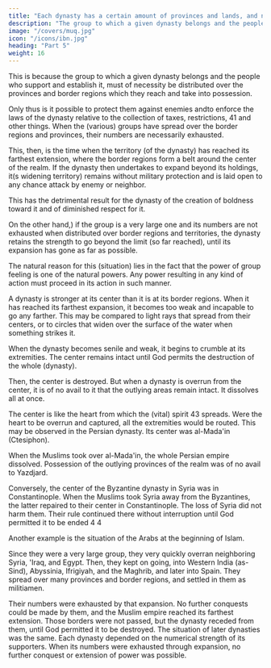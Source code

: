 ```yaml
---
title: "Each dynasty has a certain amount of provinces and lands, and no more"
description: "The group to which a given dynasty belongs and the people who support and establish it, must of necessity be distributed over the provinces and border regions which they reach and take into possession"
image: "/covers/muq.jpg"
icon: "/icons/ibn.jpg"
heading: "Part 5"
weight: 16
---
```




This is because the group to which a given dynasty belongs and the people who support and establish it, must of necessity be distributed over the provinces and border regions which they reach and take into possession. 

Only thus is it possible to protect them against enemies andto enforce the laws of the dynasty relative to the collection of taxes, restrictions, 41 and other things. When the (various) groups have spread over the border regions and provinces, their numbers are necessarily exhausted. 

This, then, is the time when the territory (of the dynasty) has reached its farthest extension, where the border regions form a belt around the center of the realm. If the dynasty then undertakes to expand beyond its holdings, it(s widening territory) remains without military protection and is laid open to any chance attack by enemy or neighbor. 

This has the detrimental result for the dynasty of the creation of boldness toward it and of diminished respect for it. 

On the other hand,) if the group is a very large one and its numbers are not exhausted when distributed over border regions and territories, the dynasty retains the strength to go beyond the limit (so far reached), until its expansion has gone as
far as possible. 

The natural reason for this (situation) lies in the fact that the power of group feeling is one of the natural powers. Any power resulting in any kind of action must proceed in its action in such manner.

A dynasty is stronger at its center than it is at its border regions. When it has reached its farthest expansion, it becomes too weak and incapable to go any farther. This may be compared to light rays that spread from their centers, or to circles that widen over the surface of the water when something strikes it. 

When the dynasty becomes senile and weak, it begins to crumble at its extremities. The center remains intact until God permits the destruction of the whole (dynasty). 

Then, the center is destroyed. But when a dynasty is overrun from the center, it is of no avail to it that the outlying areas remain intact. It dissolves all at once. 

The center is like the heart from which the (vital) spirit 43 spreads. Were the heart to be overrun and captured, all the extremities would be routed. This may be observed in the Persian dynasty. Its center was al-Mada'in (Ctesiphon). 

When the Muslims took over al-Mada'in, the whole Persian empire dissolved. Possession of the outlying provinces of the realm was of no avail to Yazdjard.

Conversely, the center of the Byzantine dynasty in Syria was in Constantinople. When the Muslims took Syria away from the Byzantines, the latter repaired to their center in Constantinople. The loss of Syria did not harm them. Their
rule continued there without interruption until God permitted it to be ended 4 4

Another example is the situation of the Arabs at the beginning of Islam.

Since they were a very large group, they very quickly overran neighboring Syria, 'Iraq, and Egypt. Then, they kept on going, into Western India (as-Sind), Abyssinia, Ifrigiyah, and the Maghrib, and later into Spain. They spread over many provinces
and border regions, and settled in them as militiamen. 

Their numbers were exhausted by that expansion. No further conquests could be made by them, and the Muslim empire reached its farthest extension. Those borders were not passed, but the dynasty receded from them, until God permitted it to be destroyed.
The situation of later dynasties was the same. Each dynasty depended on the numerical strength of its supporters. When its numbers were exhausted through expansion, no further conquest or extension of power was possible. 
